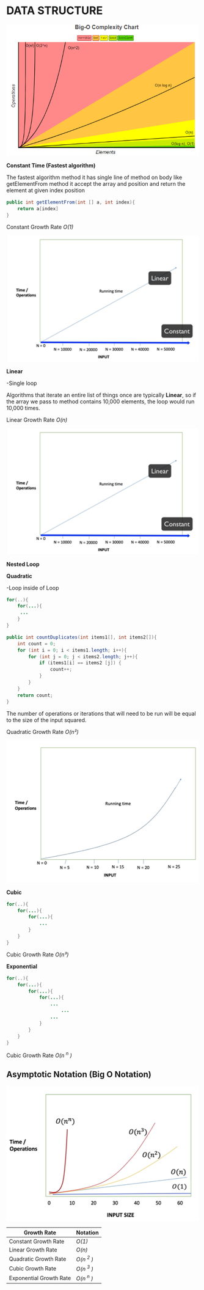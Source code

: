# DATA STRUCTURE

![Big-O-Complexity-Chart](images/Big-O-Complexity-Chart.png)

**Constant Time (Fastest algorithm)**

The fastest algorithm method it has single line of method on body like getElementFrom method it accept the array and position and return the element at given index position

```java
public int getElementFrom(int [] a, int index){
    return a[index]
}
```
Constant Growth Rate *O(1)*

![constant-time](images/constant-time.png)

**Linear**

-Single loop

Algorithms that iterate an entire list of things once are typically **Linear**,  so if the array we pass to method contains 10,000 elements, the loop would run 10,000 times. 

Linear Growth Rate *O(n)* 

![constant-time](images/constant-time.png)

**Nested Loop**

**Quadratic**

-Loop inside of Loop

```java 
for(..){
    for(...){
     ...   
    }
}
```

```java
public int countDuplicates(int items1[], int items2[]){
    int count = 0;
    for (int i = 0; i < items1.length; i++){
        for (int j = 0; j < items2.length; j++){
            if (items1[i] == items2 [j]) {
                count++;
            }
        }
    }
    return count;
}
```

The number of operations or iterations that will need to be run will be equal to the size of the input squared.

Quadratic Growth Rate *O(n²)*

![quadratic-graph](images/quadratic-graph.png)


**Cubic** 

```java 
for(..){
    for(...){
        for(...){
            ...   
        }   
    }
}
```
Cubic Growth Rate *O(n³)*

**Exponential** 

```java 
for(..){
    for(...){
        for(...){
            for(...){
                ... 
                    ...
                ...  
            }    
        }   
    }
}
```
Cubic Growth Rate *O(n <sup>n</sup> )*

## Asymptotic Notation (Big O Notation)

![algorithm-complexities](images/algorithm-complexities.png)

|Growth Rate|Notation|
|---|---|
|Constant Growth Rate|*O(1)*|
|Linear Growth Rate |*O(n)*|
|Quadratic Growth Rate|*O(n <sup>2</sup> )*|
|Cubic Growth Rate|*O(n <sup>3</sup> )*|
|Exponential Growth Rate|*O(n <sup>n</sup> )*|